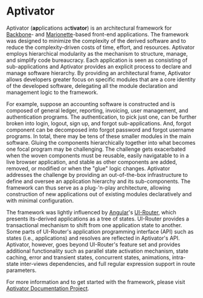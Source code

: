 # Aptivator

Aptivator (**ap**plications ac**tivator**) is an architectural framework for 
[Backbone]- and [Marionette]-based front-end applications.  The framework was 
designed to minimize the complexity of the derived software and to reduce 
the complexity-driven costs of time, effort, and resources.  Aptivator employs 
hierarchical modularity as the mechanism to structure, manage, and simplify code 
bureaucracy.  Each application is seen as consisting of sub-applications and 
Aptivator provides an explicit process to declare and manage software hierarchy.
By providing an architectural frame, Aptivator allows developers greater focus 
on specific modules that are a core identity of the developed software, 
delegating all the module declaration and management logic to the framework.

For example, suppose an accounting software is constructed and is composed of 
general ledger, reporting, invoicing, user management, and authentication 
programs. The authentication, to pick just one, can be further broken into 
login, logout, sign up, and forgot sub-applications.  And, forgot component can 
be decomposed into forgot password and forgot username programs.  In total, 
there may be tens of these smaller modules in the main software.  Gluing the 
components hierarchically together into what becomes one focal program may be 
challenging.  The challenge gets exacerbated when the woven components must be 
reusable, easily navigatable to in a live browser application, and stable as 
other components are added, removed, or modified or when the "glue" logic 
changes. Aptivator addresses the challenge by providing an out-of-the-box 
infrastructure to define and oversee an application hierarchy and its 
sub-components.  The framework can thus serve as a plug-'n-play architecture, 
allowing construction of new applications out of existing modules declaratively 
and with minimal configuration.

The framework was lightly influenced by [Angular]'s [UI-Router], which presents 
its-derived applications as a tree of states.  UI-Router provides a 
transactional mechanism to shift from one application state to another.  Some 
parts of UI-Router's application programming interface (API) such as states 
(i.e., applications) and resolves are reflected in Aptivator's API.  Aptivator, 
however, goes beyond UI-Router's feature set and provides additional 
functionality such as parallel state activation mechanism, state caching, error 
and transient states, concurrent states, animations, intra-state inter-views 
dependencies, and full regular expression support in route parameters.

For more information and to get started with the framework, please visit 
[Aptivator Documentation Project].

[Aptivator Documentation Project]: https://github.com/aptivator/aptivator-docs
[Angular]: https://angularjs.org/
[UI-Router]: https://ui-router.github.io/
[Backbone]: http://backbonejs.org/
[Marionette]: http://marionettejs.com/
